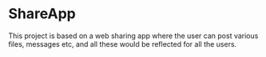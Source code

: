 # ShareApp
This project is based on a web sharing app where the user can post various files, messages etc, and all these would be reflected for all the users.
